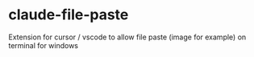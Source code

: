 # claude-file-paste
Extension for cursor / vscode to allow file paste (image for example) on terminal for windows

